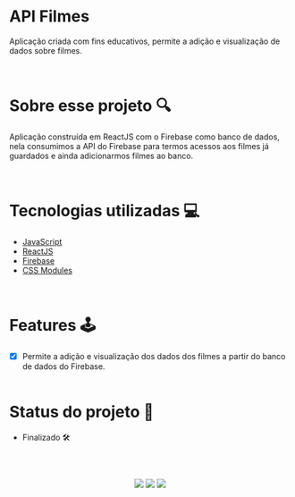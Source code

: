 # API Filmes 
Aplicação criada com fins educativos, permite a adição e visualização de dados sobre filmes.

<br>

# Sobre esse projeto 🔍
<p>Aplicação construída em ReactJS com o Firebase como banco de dados, nela consumimos a API do Firebase para termos acessos aos filmes já guardados e ainda adicionarmos filmes ao banco.</p>
<br> 

# Tecnologias utilizadas 💻
- <a href="https://www.javascript.com/">JavaScript</a>
- <a href="https://pt-br.reactjs.org/">ReactJS</a>
- <a href="https://firebase.google.com/">Firebase</a>
- <a href="https://create-react-app.dev/docs/adding-a-css-modules-stylesheet/">CSS Modules</a>
<br>

# Features 🕹
- [x] Permite a adição e visualização dos dados dos filmes a partir do banco de dados do Firebase.
<br><br>

# Status do projeto 📌
- Finalizado 🛠

##
 <br><div align="center"> 
   <a href="https://instagram.com/pedropml" target="_blank"><img src="https://img.shields.io/badge/-Instagram-%23E4405F?style=for-the-badge&logo=instagram&logoColor=white" target="_blank"></a>
   <a href = "mailto:pedroaksson@gmail.com"><img src="https://img.shields.io/badge/-Gmail-%23333?style=for-the-badge&logo=gmail&logoColor=white" target="_blank"></a>
   <a href="https://www.linkedin.com/in/pedro-paulo-361143226/" target="_blank"><img src="https://img.shields.io/badge/-LinkedIn-%230077B5?style=for-the-badge&logo=linkedin&logoColor=white" target="_blank"></a> 
 </div>

